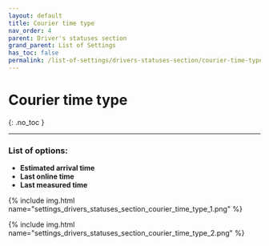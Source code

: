 ```yaml
---
layout: default
title: Courier time type
nav_order: 4
parent: Driver's statuses section
grand_parent: List of Settings
has_toc: false
permalink: /list-of-settings/drivers-statuses-section/courier-time-type
---
```


# Courier time type
{: .no_toc }

---

### List of options:
- **Estimated arrival time**
- **Last online time**
- **Last measured time**

{% include img.html name="settings_drivers_statuses_section_courier_time_type_1.png" %}

{% include img.html name="settings_drivers_statuses_section_courier_time_type_2.png" %}